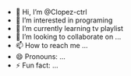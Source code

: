 - 👋 Hi, I’m @Clopez-ctrl
- 👀 I’m interested in programing 
- 🌱 I’m currently learning tv playlist 
- 💞️ I’m looking to collaborate on ...
- 📫 How to reach me ...
- 😄 Pronouns: ...
- ⚡ Fun fact: ...

<!---
Clopez-ctrl/Clopez-ctrl is a ✨ special ✨ repository because its `README.md` (this file) appears on your GitHub profile.
You can click the Preview link to take a look at your changes.
--->
